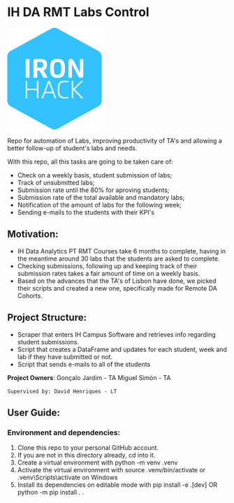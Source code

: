 # IH DA RMT Labs Control

![IH logo](/res/ironhack_logo.png)

Repo for automation of Labs, improving productivity of TA's and allowing a better follow-up of student's labs and needs.

With this repo, all this tasks are going to be taken care of:

- Check on a weekly basis, student submission of labs;
- Track of unsubmitted labs;
- Submission rate until the 80% for aproving students;
- Submission rate of the total available and mandatory labs;
- Notification of the amount of labs for the following week;
- Sending e-mails to the students with their KPI's

## Motivation:

- IH Data Analytics PT RMT Courses take 6 months to complete, having in the meantime around 30 labs that the students are asked to complete.
- Checking submissions, following up and keeping track of their submission rates takes a fair amount of time on a weekly basis.
- Based on the advances that the TA's of Lisbon have done, we picked their scripts and created a new one, specifically made for Remote DA Cohorts.

## Project Structure:

- Scraper that enters IH Campus Software and retrieves info regarding student submissions.
- Script that creates a DataFrame and updates for each student, week and lab if they have submitted or not.
- Script that sends e-mails to all of the students

**Project Owners**: 
    Gonçalo Jardim - TA
    Miguel Simón - TA

    Supervised by: David Henriques - LT


## User Guide:

### Environment and dependencies:

1. Clone this repo to your personal GitHub account.
2. If you are not in this directory already, cd into it.
3. Create a virtual environment with python -m venv .venv
4. Activate the virtual environment with source .venv/bin/activate or .venv\Scripts\activate on Windows
5. Install its dependencies on editable mode with pip install -e .[dev] OR python -m pip install .  .
